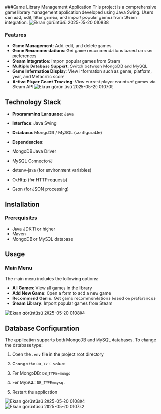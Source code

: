 ###Game Library Management Application
This project is a comprehensive game library management application developed using Java Swing. Users can add, edit, filter games, and import popular games from Steam integration.
![Ekran görüntüsü 2025-05-20 010838](https://github.com/user-attachments/assets/4046db45-e4f1-47d8-b61f-fa66161beb3d)
### Features

- **Game Management**: Add, edit, and delete games
- **Game Recommendations**: Get game recommendations based on user preferences
- **Steam Integration**: Import popular games from Steam
- **Multiple Database Support**: Switch between MongoDB and MySQL
- **Game Information Display**: View information such as genre, platform, year, and Metacritic score
- **Active Player Count Tracking**: View current player counts of games via Steam API
![Ekran görüntüsü 2025-05-20 010709](https://github.com/user-attachments/assets/4c28802d-1e6c-4fa5-840a-470304753277)

## Technology Stack

- **Programming Language**: Java
- **Interface**: Java Swing
- **Database**: MongoDB / MySQL (configurable)
- **Dependencies**:

- MongoDB Java Driver
- MySQL Connector/J
- dotenv-java (for environment variables)
- OkHttp (for HTTP requests)
- Gson (for JSON processing)


## Installation

### Prerequisites

- Java JDK 11 or higher
- Maven
- MongoDB or MySQL database

## Usage

### Main Menu

The main menu includes the following options:

- **All Games**: View all games in the library
- **Add New Game**: Open a form to add a new game
- **Recommend Game**: Get game recommendations based on preferences
- **Steam Library**: Import popular games from Steam

![Ekran görüntüsü 2025-05-20 010804](https://github.com/user-attachments/assets/66993cb1-b604-4be0-b6c4-3c83572af460)


## Database Configuration

The application supports both MongoDB and MySQL databases. To change the database type:

1. Open the `.env` file in the project root directory
2. Change the `DB_TYPE` value:

1. For MongoDB: `DB_TYPE=mongo`
2. For MySQL: `DB_TYPE=mysql`
3. Restart the application


![Ekran görüntüsü 2025-05-20 010804](https://github.com/user-attachments/assets/f596e9de-a20b-47f5-a4fe-0ad8c11322cc)
![Ekran görüntüsü 2025-05-20 010732](https://github.com/user-attachments/assets/72e33a58-2d87-4678-8a2d-39f6d06809f6)





